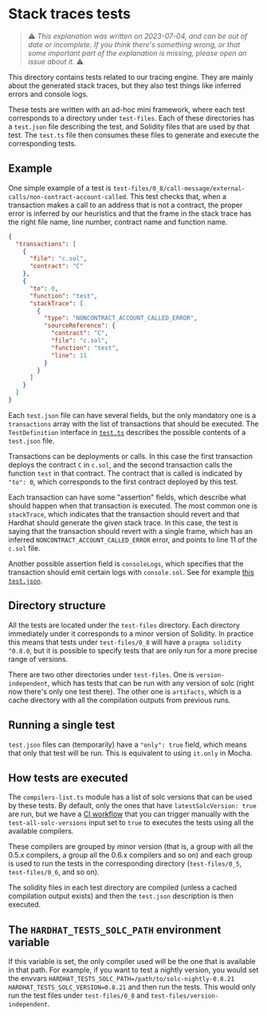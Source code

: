 # Stack traces tests

> ⚠️ _This explanation was written on 2023-07-04, and can be out of date or incomplete. If you think there's something wrong, or that some important part of the explanation is missing, please open an issue about it._ ⚠️

This directory contains tests related to our tracing engine. They are mainly about the generated stack traces, but they also test things like inferred errors and console logs.

These tests are written with an ad-hoc mini framework, where each test corresponds to a directory under `test-files`. Each of these directories has a `test.json` file describing the test, and Solidity files that are used by that test. The `test.ts` file then consumes these files to generate and execute the corresponding tests.

## Example

One simple example of a test is `test-files/0_8/call-message/external-calls/non-contract-account-called`. This test checks that, when a transaction makes a call to an address that is not a contract, the proper error is inferred by our heuristics and that the frame in the stack trace has the right file name, line number, contract name and function name.

```json
{
  "transactions": [
    {
      "file": "c.sol",
      "contract": "C"
    },
    {
      "to": 0,
      "function": "test",
      "stackTrace": [
        {
          "type": "NONCONTRACT_ACCOUNT_CALLED_ERROR",
          "sourceReference": {
            "contract": "C",
            "file": "c.sol",
            "function": "test",
            "line": 11
          }
        }
      ]
    }
  ]
}
```

Each `test.json` file can have several fields, but the only mandatory one is a `transactions` array with the list of transactions that should be executed. The `TestDefinition` interface in [`test.ts`](https://github.com/NomicFoundation/hardhat/blob/main/packages/hardhat-core/test/internal/hardhat-network/stack-traces/test.ts) describes the possible contents of a `test.json` file.

Transactions can be deployments or calls. In this case the first transaction deploys the contract `C` in `c.sol`, and the second transaction calls the function `test` in that contract. The contract that is called is indicated by `"to": 0`, which corresponds to the first contract deployed by this test.

Each transaction can have some "assertion" fields, which describe what should happen when that transaction is executed. The most common one is `stackTrace`, which indicates that the transaction should revert and that Hardhat should generate the given stack trace. In this case, the test is saying that the transaction should revert with a single frame, which has an inferred `NONCONTRACT_ACCOUNT_CALLED_ERROR` error, and points to line 11 of the `c.sol` file.

Another possible assertion field is `consoleLogs`, which specifies that the transaction should emit certain logs with `console.sol`. See for example [this `test.json`](https://github.com/NomicFoundation/hardhat/blob/stack-traces-tests-explainer/packages/hardhat-core/test/internal/hardhat-network/stack-traces/test-files/0_8/console-logs/uint/uint/test.json).

## Directory structure

All the tests are located under the `test-files` directory. Each directory immediately under it corresponds to a minor version of Solidity. In practice this means that tests under `test-files/0_8` will have a `pragma solidity ^0.8.0`, but it is possible to specify tests that are only run for a more precise range of versions.

There are two other directories under `test-files`. One is `version-independent`, which has tests that can be run with any version of solc (right now there's only one test there). The other one is `artifacts`, which is a cache directory with all the compilation outputs from previous runs.

## Running a single test

`test.json` files can (temporarily) have a `"only": true` field, which means that only that test will be run. This is equivalent to using `it.only` in Mocha.

## How tests are executed

The `compilers-list.ts` module has a list of solc versions that can be used by these tests. By default, only the ones that have `latestSolcVersion: true` are run, but we have a [CI workflow](https://github.com/NomicFoundation/hardhat/actions/workflows/hardhat-core-ci.yml) that you can trigger manually with the `test-all-solc-versions` input set to `true` to executes the tests using all the available compilers.

These compilers are grouped by minor version (that is, a group with all the 0.5.x compilers, a group all the 0.6.x compilers and so on) and each group is used to run the tests in the corresponding directory (`test-files/0_5`, `test-files/0_6`, and so on).

The solidity files in each test directory are compiled (unless a cached compilation output exists) and then the `test.json` description is then executed.

## The `HARDHAT_TESTS_SOLC_PATH` environment variable

If this variable is set, the only compiler used will be the one that is available in that path. For example, if you want to test a nightly version, you would set the envvars `HARDHAT_TESTS_SOLC_PATH=/path/to/solc-nightly-0.8.21 HARDHAT_TESTS_SOLC_VERSION=0.8.21` and then run the tests. This would only run the test files under `test-files/0_8` and `test-files/version-independent`.
